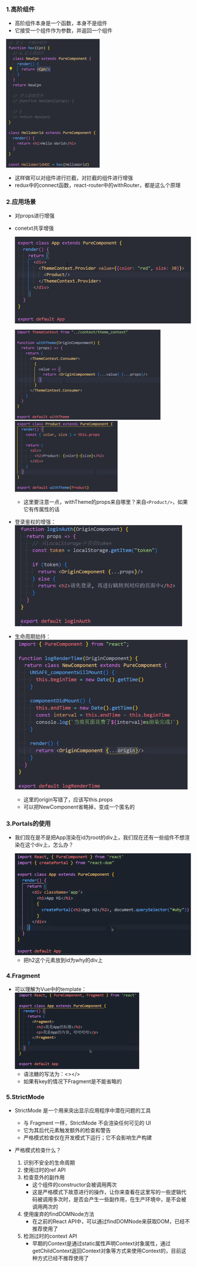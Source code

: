 ### 1.高阶组件

- 高阶组件本身是一个函数，本身不是组件
- 它接受一个组件作为参数，并返回一个组件

<img src="images/image-20220911145344892.png" alt="image-20220911145344892" style="zoom: 50%;" />

- 这样做可以对组件进行拦截，对拦截的组件进行增强
- redux中的connect函数，react-router中的withRouter，都是这么个原理

### 2.应用场景

- 对props进行增强

- conetxt共享增强

  <img src="images/image-20220911150958770.png" alt="image-20220911150958770" style="zoom: 67%;" />

  <img src="images/image-20220911150803610.png" alt="image-20220911150803610" style="zoom: 50%;" /><img src="images/image-20220911150827834.png" alt="image-20220911150827834" style="zoom: 50%;" />

  - 这里要注意一点，withTheme的props来自哪里？来自`<Product/>`，如果它有传属性的话

- 登录鉴权的增强：<img src="images/image-20220911153435024.png" alt="image-20220911153435024" style="zoom: 67%;" />

- 生命周期劫持：<img src="images/image-20220911153722884.png" alt="image-20220911153722884" style="zoom: 67%;" />
  - 这里的origin写错了，应该写this.props
  - 可以把NewComponent省略掉，变成一个匿名的

### 3.Portals的使用

- 我们现在是不是把App渲染在id为root的div上，我们现在还有一些组件不想渲染在这个div上，怎么办？

  <img src="images/image-20220911155736778.png" alt="image-20220911155736778" style="zoom:80%;" />

  - 把h2这个元素放到id为why的div上

### 4.Fragment

- 可以理解为Vue中的template：<img src="images/image-20220911160142226.png" alt="image-20220911160142226" style="zoom:50%;" />
  - 语法糖的写法为：<></>
  - 如果有key的情况下Fragment是不能省略的

### 5.StrictMode

- StrictMode 是一个用来突出显示应用程序中潜在问题的工具
  - 与 Fragment 一样，StrictMode 不会渲染任何可见的 UI
  - 它为其后代元素触发额外的检查和警告
  - 严格模式检查仅在开发模式下运行；它不会影响生产构建

- 严格模式检查什么？
  1.  识别不安全的生命周期
  2. 使用过时的ref API
  3. 检查意外的副作用
     - 这个组件的constructor会被调用两次
     - 这是严格模式下故意进行的操作，让你来查看在这里写的一些逻辑代码被调用多次时，是否会产生一些副作用，在生产环境中，是不会被调用两次的
  4. 使用废弃的findDOMNode方法
     - 在之前的React API中，可以通过findDOMNode来获取DOM，已经不推荐使用了
  5. 检测过时的context API
     - 早期的Context是通过static属性声明Context对象属性，通过getChildContext返回Context对象等方式来使用Context的，目前这种方式已经不推荐使用了